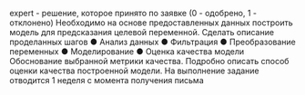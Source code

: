 
expert - решение, которое принято по заявке (0 - одобрено, 1 - отклонено)
Необходимо на основе предоставленных данных построить модель для предсказания
целевой переменной. Сделать описание проделанных шагов
● Анализ данных
● Фильтрация
● Преобразование переменных
● Моделирование
● Оценка качества модели
Обоснование выбранной метрики качества. Подробно описать способ оценки качества
построенной модели.
На выполнение задание отводится 1 неделя с момента получения письма